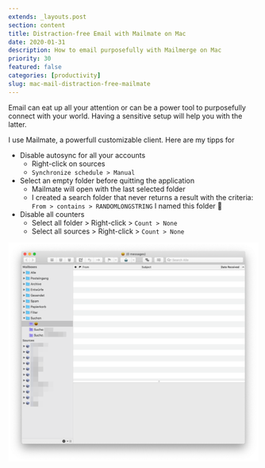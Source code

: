 ```yaml
---
extends: _layouts.post
section: content
title: Distraction-free Email with Mailmate on Mac
date: 2020-01-31
description: How to email purposefully with Mailmerge on Mac
priority: 30
featured: false
categories: [productivity]
slug: mac-mail-distraction-free-mailmate
---
```


Email can eat up all your attention or can be a power tool to purposefully connect with your world. Having a sensitive setup will help you with the latter.

I use Mailmate, a powerfull customizable client. Here are my tipps for

- Disable autosync for all your accounts
  - Right-click on sources
  - `Synchronize schedule > Manual`
- Select an empty folder before quitting the application
  - Mailmate will open with the last selected folder
  - I created a search folder that never returns a result with the criteria: `From > contains > RANDOMLONGSTRING`
  I named this folder 🙂
- Disable all counters
  - Select all folder > Right-click > `Count > None`
  - Select all sources > Right-click > `Count > None`

![Distraction free email client Mailmate](/assets/img/articles/mailmate.png)
